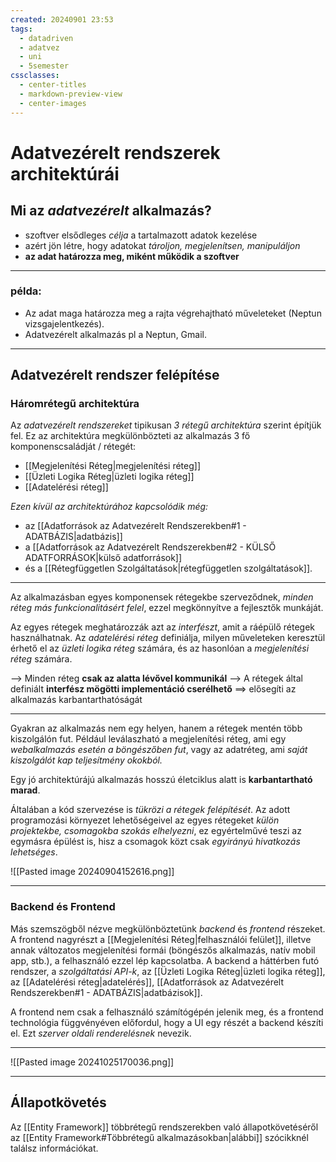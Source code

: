 ```yaml
---
created: 20240901 23:53
tags:
  - datadriven
  - adatvez
  - uni
  - 5semester
cssclasses:
  - center-titles
  - markdown-preview-view
  - center-images
---
```


# Adatvezérelt rendszerek architektúrái
## Mi az *adatvezérelt* alkalmazás?

- szoftver elsődleges *célja* a tartalmazott adatok kezelése
- azért jön létre, hogy adatokat *tároljon, megjelenítsen, manipuláljon*
- **az adat határozza meg, miként működik a szoftver**

___

### **példa:**
- Az adat maga határozza meg a rajta végrehajtható műveleteket (Neptun vizsgajelentkezés).
- Adatvezérelt alkalmazás pl a Neptun, Gmail.

___


## Adatvezérelt rendszer felépítése
### **Háromrétegű architektúra**
Az *adatvezérelt rendszereket* tipikusan *3 rétegű architektúra* szerint építjük fel. Ez az architektúra megkülönbözteti az alkalmazás 3 fő komponenscsaládját / rétegét:

- [[Megjelenítési Réteg|megjelenítési réteg]]
- [[Üzleti Logika Réteg|üzleti logika réteg]]
- [[Adatelérési réteg]]

*Ezen kívül az architektúrához kapcsolódik még:*

- az [[Adatforrások az Adatvezérelt Rendszerekben#1 - ADATBÁZIS|adatbázis]]
- a [[Adatforrások az Adatvezérelt Rendszerekben#2 - KÜLSŐ ADATFORRÁSOK|külső adatforrások]]
- és a [[Rétegfüggetlen Szolgáltatások|rétegfüggetlen szolgáltatások]].

---

Az alkalmazásban egyes komponensek rétegekbe szerveződnek, *minden réteg más funkcionalitásért felel*, ezzel megkönnyítve a fejlesztők munkáját.

Az egyes rétegek meghatározzák azt az *interfészt*, amit a ráépülő rétegek használhatnak. Az *adatelérési réteg* definiálja, milyen műveleteken keresztül érhető el az *üzleti logika réteg* számára, és az hasonlóan a *megjelenítési* *réteg* számára.

--> Minden réteg **csak az alatta lévővel kommunikál**
--> A rétegek által definiált **interfész mögötti implementáció cserélhető** ==> elősegíti az alkalmazás karbantarthatóságát

---

Gyakran az alkalmazás nem egy helyen, hanem a rétegek mentén több kiszolgálón fut. Például leválaszható a megjelenítési réteg, ami egy *webalkalmazás esetén a böngészőben fut*, vagy az adatréteg, ami *saját kiszolgálót kap teljesítmény okokból.*

Egy jó architektúrájú alkalmazás hosszú életciklus alatt is **karbantartható marad**. 

Általában a kód szervezése is *tükrözi a rétegek felépítését*. Az adott programozási környezet lehetőségeivel az egyes rétegeket *külön projektekbe, csomagokba szokás elhelyezni*, ez egyértelművé teszi az egymásra épülést is, hisz a csomagok közt csak *egyirányú hivatkozás lehetséges*.

![[Pasted image 20240904152616.png]]


---
### **Backend és Frontend**

Más szemszögből nézve megkülönböztetünk *backend* és *frontend* részeket. A frontend nagyrészt a [[Megjelenítési Réteg|felhasználói felület]], illetve annak változatos megjelenítési formái (böngészős alkalmazás, natív mobil app, stb.), a felhasználó ezzel lép kapcsolatba. A backend a háttérben futó rendszer, a *szolgáltatási API-k*, az [[Üzleti Logika Réteg|üzleti logika réteg]], az [[Adatelérési réteg|adatelérés]], [[Adatforrások az Adatvezérelt Rendszerekben#1 - ADATBÁZIS|adatbázisok]].

A frontend nem csak a felhasználó számítógépén jelenik meg, és a frontend technológia függvényéven előfordul, hogy a UI egy részét a backend készíti el. Ezt *szerver oldali renderelésnek* nevezik.

---
![[Pasted image 20241025170036.png]]

---

## Állapotkövetés

Az [[Entity Framework]] többrétegű rendszerekben való állapotkövetéséről az [[Entity Framework#Többrétegű alkalmazásokban|alábbi]] szócikknél találsz információkat.
